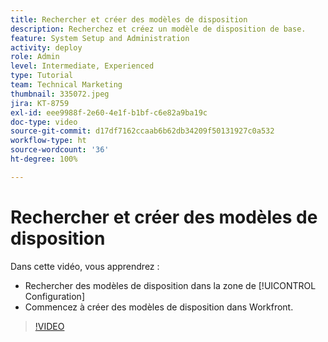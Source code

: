 ```yaml
---
title: Rechercher et créer des modèles de disposition
description: Recherchez et créez un modèle de disposition de base.
feature: System Setup and Administration
activity: deploy
role: Admin
level: Intermediate, Experienced
type: Tutorial
team: Technical Marketing
thumbnail: 335072.jpeg
jira: KT-8759
exl-id: eee9988f-2e60-4e1f-b1bf-c6e82a9ba19c
doc-type: video
source-git-commit: d17df7162ccaab6b62db34209f50131927c0a532
workflow-type: ht
source-wordcount: '36'
ht-degree: 100%

---
```


# Rechercher et créer des modèles de disposition

Dans cette vidéo, vous apprendrez :

* Rechercher des modèles de disposition dans la zone de [!UICONTROL Configuration]
* Commencez à créer des modèles de disposition dans Workfront.

>[!VIDEO](https://video.tv.adobe.com/v/335072/?quality=12&learn=on&enablevpops)
